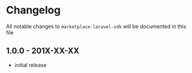 # Changelog

All notable changes to `marketplace-laravel-sdk` will be documented in this file

## 1.0.0 - 201X-XX-XX

- initial release
